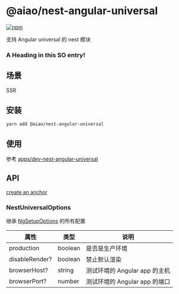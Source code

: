 # @aiao/nest-angular-universal

[![npm][shields-nest-angular-universal]][npm-nest-angular-universal]

支持 Angular universal 的 nest 模块

### <a name="head1234"></a>A Heading in this SO entry!

## 场景

SSR

## 安装

```console
yarn add @aiao/nest-angular-universal
```

## 使用

参考 [apps/dev-nest-angular-universal](/apps/dev-nest-angular-universal)

## API

[create an anchor](#anchors-in-markdown)

### NestUniversalOptions

继承 [NgSetupOptions](/libs/universal-fastify-engine#ng-setup-options) 的所有配置

| 属性           | 类型    | 说明                          |
| -------------- | ------- | ----------------------------- |
| production     | boolean | 是否是生产环境                |
| disableRender? | boolean | 禁止默认渲染                  |
| browserHost?   | string  | 测试环境的 Angular app 的主机 |
| browserPort?   | number  | 测试环境的 Angular app 的端口 |

[shields-nest-angular-universal]: https://img.shields.io/npm/v/@aiao/nest-angular-universal?style=flat-square
[npm-nest-angular-universal]: https://www.npmjs.com/@aiao/nest-angular-universal
